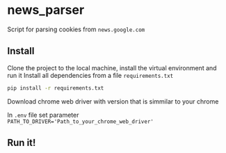 # news_parser
Script for parsing cookies from ```news.google.com```

## Install
Clone the project to the local machine, install the virtual environment and run it
Install all dependencies from a file ```requirements.txt```
```sh
pip install -r requirements.txt
```
Download chrome web driver with version that is simmilar to your chrome

In ```.env``` file set parameter ```PATH_TO_DRIVER='Path_to_your_chrome_web_driver'```

## Run it!
